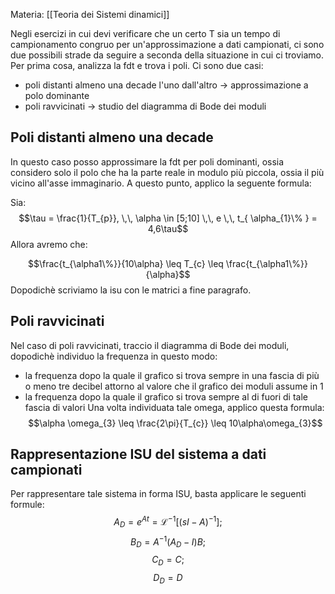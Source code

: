 Materia: [[Teoria dei Sistemi dinamici]]

Negli esercizi in cui devi verificare che un certo T sia un tempo di campionamento congruo per un'approssimazione a dati campionati, ci sono due possibili strade da seguire a seconda della situazione in cui ci troviamo.
Per prima cosa, analizza la fdt e trova i poli. Ci sono due casi:

- poli distanti almeno una decade l'uno dall'altro $\rightarrow$ approssimazione a polo dominante
- poli ravvicinati $\rightarrow$ studio del diagramma di Bode dei moduli
  
## Poli distanti almeno una decade

In questo caso posso approssimare la fdt per poli dominanti, ossia considero solo il polo che ha la parte reale in modulo più piccola, ossia il più vicino all'asse immaginario.
A questo punto, applico la seguente formula:

Sia:
$$\tau = \frac{1}{T_{p}}, \,\, \alpha \in [5;10] \,\, e \,\, t_{ \alpha_{1}\% } = 4,6\tau$$
Allora avremo che:

$$\frac{t_{\alpha1\%}}{10\alpha} \leq T_{c} \leq \frac{t_{\alpha1\%}}{\alpha}$$
Dopodichè scriviamo la isu con le matrici a fine paragrafo.

## Poli ravvicinati

Nel caso di poli ravvicinati, traccio il diagramma di Bode dei moduli, dopodichè individuo la frequenza in questo modo:
- la frequenza dopo la quale il grafico si trova sempre in una fascia di più o meno tre decibel attorno al valore che il grafico dei moduli assume in 1
- la frequenza dopo la quale il grafico si trova sempre al di fuori di tale fascia di valori
Una volta individuata tale omega, applico questa formula:
$$\alpha \omega_{3} \leq \frac{2\pi}{T_{c}} \leq 10\alpha\omega_{3}$$

## Rappresentazione ISU del sistema a dati campionati

Per rappresentare tale sistema in forma ISU, basta applicare le seguenti formule:
$$ A_{D} = e^{At} = \mathcal{L}^{-1}[(sI-A)^{-1}];$$
$$B_{D} = A^{-1}(A_{D}-I)B;$$
$$C_{D} = C;$$
$$D_{D} = D$$


